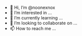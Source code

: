 - 👋 Hi, I’m @noonexnox
- 👀 I’m interested in ...
- 🌱 I’m currently learning ...
- 💞️ I’m looking to collaborate on ...
- 📫 How to reach me ...

<!---
noonexnox/noonexnox is a ✨ special ✨ repository because its `README.md` (this file) appears on your GitHub profile.
You can click the Preview link to take a look at your changes.
--->
